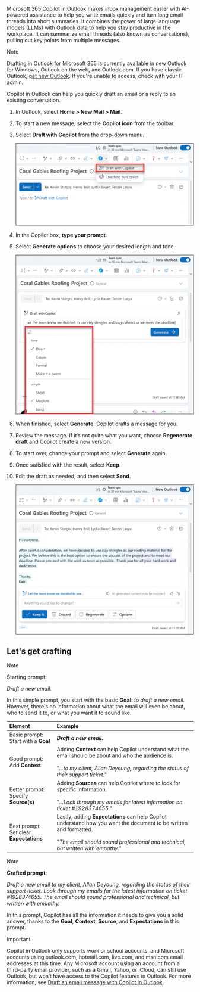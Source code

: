 Microsoft 365 Copilot in Outlook makes inbox management easier with AI-powered assistance to help you write emails quickly and turn long email threads into short summaries. It combines the power of large language models (LLMs) with Outlook data to help you stay productive in the workplace. It can summarize email threads (also known as conversations), pulling out key points from multiple messages.

> [!NOTE]
> Drafting in Outlook for Microsoft 365 is currently available in new Outlook for Windows, Outlook on the web, and Outlook.com. If you have classic Outlook, [get new Outlook](https://support.microsoft.com/office/start-using-new-outlook-for-windows-4395454d-cb2f-4c16-bb24-fa4bb36650ae). If you're unable to access, check with your IT admin.

Copilot in Outlook can help you quickly draft an email or a reply to an existing conversation.

1. In Outlook, select **Home > New Mail > Mail**.

1. To start a new message, select the **Copilot icon** from the toolbar.

1. Select **Draft with Copilot** from the drop-down menu.

    ![Screenshot of the Copilot icon in the Outlook toolbar.](../media/copilot-toolbar-outlook.png)

1. In the Copilot box, **type your prompt**.

1. Select **Generate options** to choose your desired length and tone.

    ![Screenshot of the available options to customize your draft in Copilot in Outlook.](../media/copilot-generate-options-outlook.png)

1. When finished, select **Generate**. Copilot drafts a message for you.

1. Review the message. If it’s not quite what you want, choose **Regenerate draft** and Copilot create a new version.

1. To start over, change your prompt and select **Generate** again.

1. Once satisfied with the result, select **Keep**.

1. Edit the draft as needed, and then select **Send**.

    ![Screenshot of a draft email generated by Copilot in Outlook.](../media/copilot-draft-results-outlook.png)

## Let's get crafting

> [!NOTE]
> Starting prompt:
>
> _Draft a new email._

In this simple prompt, you start with the basic **Goal**: _to draft a new email._ However, there's no information about what the email will even be about, who to send it to, or what you want it to sound like.

| Element | Example |
| :------ | :------- |
| Basic prompt: <br>Start with a **Goal** | **_Draft a new email._** |
| Good prompt: <br>Add **Context** | Adding **Context** can help Copilot understand what the email should be about and who the audience is.<br><br>"_...to my client, Allan Deyoung, regarding the status of their support ticket._" |
| Better prompt: <br>Specify **Source(s)** | Adding **Sources** can help Copilot where to look for specific information.<br><br>"_...Look through my emails for latest information on ticket #1928374655._" |
| Best prompt: <br>Set clear **Expectations** | Lastly, adding **Expectations** can help Copilot understand how you want the document to be written and formatted.<br><br>"_The email should sound professional and technical, but written with empathy._" |

> [!NOTE]
> **Crafted prompt**:
>
> _Draft a new email to my client, Allan Deyoung, regarding the status of their support ticket. Look through my emails for the latest information on ticket #1928374655. The email should sound professional and technical, but written with empathy._

In this prompt, Copilot has all the information it needs to give you a solid answer, thanks to the **Goal**, **Context**, **Source**, and **Expectations** in this prompt. 

> [!IMPORTANT]
> Copilot in Outlook only supports work or school accounts, and Microsoft accounts using outlook.com, hotmail.com, live.com, and msn.com email addresses at this time. Any Microsoft account using an account from a third-party email provider, such as a Gmail, Yahoo, or iCloud, can still use Outlook, but won’t have access to the Copilot features in Outlook. For more information, see [Draft an email message with Copilot in Outlook](https://support.microsoft.com/office/draft-an-email-message-with-copilot-in-outlook-3eb1d053-89b8-491c-8a6e-746015238d9b).